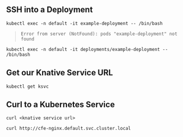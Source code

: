 

## SSH into a Deployment
```
kubectl exec -n default -it example-deployment -- /bin/bash
```
> `Error from server (NotFound): pods "example-deployment" not found`

```
kubectl exec -n default -it deployments/example-deployment -- /bin/bash
```


## Get our Knative Service URL

```
kubectl get ksvc
```


## Curl to a Kubernetes Service

```
curl <knative service url>
```

```
curl http://cfe-nginx.default.svc.cluster.local
```